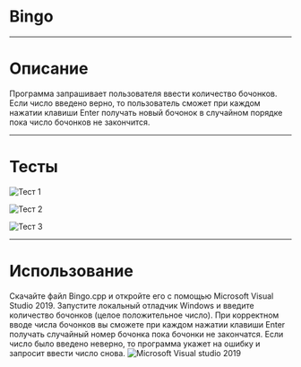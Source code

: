 # Bingo
____
# Описание
Программа запрашивает пользователя ввести количество бочонков. Если число введено верно, то пользователь сможет при каждом нажатии клавиши Enter получать новый бочонок в случайном порядке пока число бочонков не закончится.
____
# Тесты
![Тест 1](https://i.postimg.cc/pX0DtgGZ/Bingo-1.png)

![Тест 2](https://i.postimg.cc/QCYVRr8K/Bingo-2.png)

![Тест 3](https://i.postimg.cc/J4tsjtxN/Bingo-3.png)

____
# Использование
Скачайте файл Bingo.cpp и откройте его с помощью Microsoft Visual Studio 2019. Запустите локальный отладчик Windows и введите количество бочонков (целое положительное число). При корректном вводе числа бочонков вы сможете при каждом нажатии клавиши Enter получать случайный номер бочонка пока бочонки не закончатся. Если число было введено неверно, то программа укажет на ошибку и запросит ввести число снова.
![Microsoft Visual studio 2019](https://i.postimg.cc/TYyPpF2Q/Bingo-4.png) 
